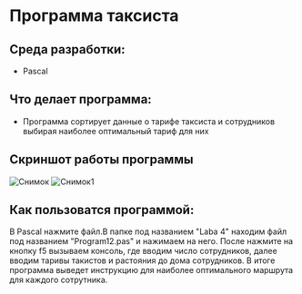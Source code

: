 # Программа таксиста
## Среда разработки:
- Pascal
## Что делает программа:
- Программа сортирует данные о тарифе таксиста и сотрудников выбирая наиболее оптимальный тариф для них
## Скриншот работы программы
![Снимок](https://user-images.githubusercontent.com/90559607/137883603-b637912e-c182-473a-92c9-1dd0ff5a2f28.PNG)
![Снимок1](https://user-images.githubusercontent.com/90559607/137883613-5434f10f-c018-4af7-a409-81fc737220db.PNG)

## Как пользоватся программой:
В Pascal нажмите файл.В папке под названием "Laba 4" находим файл под названием "Program12.pas" и нажимаем на него. После нажмите на кнопку f5 вызываем консоль, где вводим число сотрудников, далее вводим таривы такистов и растояния до дома сотрудников. В итоге программа выведет инструкцию для наиболее оптимального маршрута для каждого сотрутника.
